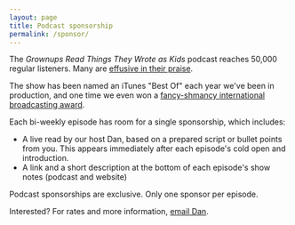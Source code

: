 ```yaml
---
layout: page
title: Podcast sponsorship
permalink: /sponsor/
---
```


The *Grownups Read Things They Wrote as Kids* podcast reaches 50,000 regular listeners. Many are [effusive in their praise](http://feeds.grownupsreadthingstheywroteaskids.com/reviews).

The show has been named an iTunes "Best Of" each year we've been in production, and one time we even won a [fancy-shmancy international broadcasting award](http://www.newyorkfestivals.com/worldsbestradio/2015/pieces.php?iid=490490&pid=1).

Each bi-weekly episode has room for a single sponsorship, which includes:

- A live read by our host Dan, based on a prepared script or bullet points from you. This appears immediately after each episode's cold open and introduction.
- A link and a short description at the bottom of each episode's show notes (podcast and website)

Podcast sponsorships are exclusive. Only one sponsor per episode.

Interested? For rates and more information, [email Dan](mailto:dan@grownupsreadthingstheywroteaskids.com?Subject=GRTTWaK%20podcast%20sponsorship%20inquiry).
